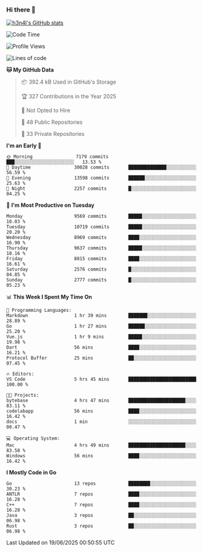 ### Hi there 👋

[![h3n4l's GitHub stats](https://github-readme-stats.vercel.app/api?username=h3n4l&count_private=true&show_icons=true&theme=radical)](https://github.com/h3n4l/github-readme-stats)

<!--START_SECTION:waka-->
![Code Time](http://img.shields.io/badge/Code%20Time-2%2C206%20hrs%209%20mins-blue)

![Profile Views](http://img.shields.io/badge/Profile%20Views-0-blue)

![Lines of code](https://img.shields.io/badge/From%20Hello%20World%20I%27ve%20Written-18.1%20million%20lines%20of%20code-blue)

**🐱 My GitHub Data** 

> 📦 392.4 kB Used in GitHub's Storage 
 > 
> 🏆 327 Contributions in the Year 2025
 > 
> 🚫 Not Opted to Hire
 > 
> 📜 48 Public Repositories 
 > 
> 🔑 33 Private Repositories 
 > 
**I'm an Early 🐤** 

```text
🌞 Morning                7179 commits        ███░░░░░░░░░░░░░░░░░░░░░░   13.53 % 
🌆 Daytime                30028 commits       ██████████████░░░░░░░░░░░   56.59 % 
🌃 Evening                13598 commits       ██████░░░░░░░░░░░░░░░░░░░   25.63 % 
🌙 Night                  2257 commits        █░░░░░░░░░░░░░░░░░░░░░░░░   04.25 % 
```
📅 **I'm Most Productive on Tuesday** 

```text
Monday                   9569 commits        █████░░░░░░░░░░░░░░░░░░░░   18.03 % 
Tuesday                  10719 commits       █████░░░░░░░░░░░░░░░░░░░░   20.20 % 
Wednesday                8969 commits        ████░░░░░░░░░░░░░░░░░░░░░   16.90 % 
Thursday                 9637 commits        █████░░░░░░░░░░░░░░░░░░░░   18.16 % 
Friday                   8815 commits        ████░░░░░░░░░░░░░░░░░░░░░   16.61 % 
Saturday                 2576 commits        █░░░░░░░░░░░░░░░░░░░░░░░░   04.85 % 
Sunday                   2777 commits        █░░░░░░░░░░░░░░░░░░░░░░░░   05.23 % 
```


📊 **This Week I Spent My Time On** 

```text
💬 Programming Languages: 
Markdown                 1 hr 39 mins        ███████░░░░░░░░░░░░░░░░░░   28.89 % 
Go                       1 hr 27 mins        ██████░░░░░░░░░░░░░░░░░░░   25.20 % 
Vue.js                   1 hr 9 mins         █████░░░░░░░░░░░░░░░░░░░░   19.98 % 
Dart                     56 mins             ████░░░░░░░░░░░░░░░░░░░░░   16.21 % 
Protocol Buffer          25 mins             ██░░░░░░░░░░░░░░░░░░░░░░░   07.45 % 

🔥 Editors: 
VS Code                  5 hrs 45 mins       █████████████████████████   100.00 % 

🐱‍💻 Projects: 
bytebase                 4 hrs 47 mins       █████████████████████░░░░   83.11 % 
codelabapp               56 mins             ████░░░░░░░░░░░░░░░░░░░░░   16.42 % 
docs                     1 min               ░░░░░░░░░░░░░░░░░░░░░░░░░   00.47 % 

💻 Operating System: 
Mac                      4 hrs 49 mins       █████████████████████░░░░   83.58 % 
Windows                  56 mins             ████░░░░░░░░░░░░░░░░░░░░░   16.42 % 
```

**I Mostly Code in Go** 

```text
Go                       13 repos            ████████░░░░░░░░░░░░░░░░░   30.23 % 
ANTLR                    7 repos             ████░░░░░░░░░░░░░░░░░░░░░   16.28 % 
C++                      7 repos             ████░░░░░░░░░░░░░░░░░░░░░   16.28 % 
Java                     3 repos             ██░░░░░░░░░░░░░░░░░░░░░░░   06.98 % 
Rust                     3 repos             ██░░░░░░░░░░░░░░░░░░░░░░░   06.98 % 
```




 Last Updated on 19/06/2025 00:50:55 UTC
<!--END_SECTION:waka-->

